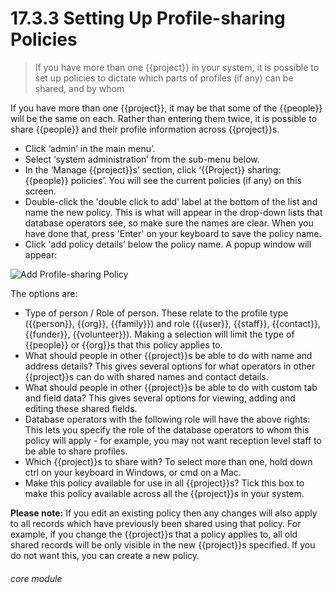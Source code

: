 # 17.3.3 <i class="fas fa-project-diagram"></i> Setting Up Profile-sharing Policies

> If you have more than one {{project}} in your system, it is possible to set up policies to dictate which parts of profiles (if any) can be shared, and by whom


If you have more than one {{project}}, it may be that some of the {{people}} will be the same on each. Rather than entering them twice, it is possible to share {{people}} and their profile information across {{project}}s.

- Click ‘admin’ in the main menu’.
- Select ‘system administration’ from the sub-menu below.
- In the ‘Manage {{project}}s’ section, click ‘{{Project}} sharing: {{people}} policies’.  You will see the current policies (if any) on this screen.
- Double-click the 'double click to add' label at the bottom of the list and name the new policy. This is what will appear in the drop-down lists that database operators see, so make sure the names are clear. When you have done that, press 'Enter' on your keyboard to save the policy name.
- Click 'add policy details’ below the policy name. A popup window will appear:

![Add Profile-sharing Policy](17.2.3a.png)

The options are:
  - Type of person / Role of person. These relate to the profile type ({{person}}, {{org}}, {{family}}) and role ({{user}}, {{staff}}, {{contact}}, {{funder}}, {{volunteer}}). Making a selection will limit the type of {{people}} or {{org}}s that this policy applies to.
  -	What should people in other {{project}}s be able to do with name and address details? This gives several options for what operators in other {{project}}s can do with shared names and contact details.
  - What should people in other {{project}}s be able to do with custom tab and field data? This gives several options for viewing, adding and editing these shared fields.
  - Database operators with the following role will have the above rights: This lets you specify the role of the database operators to whom this policy will apply - for example, you may not want reception level staff to be able to share profiles.
  - Which {{project}}s to share with? To select more than one, hold down ctrl on your keyboard in Windows, or cmd on a Mac.
  - Make this policy available for use in all {{project}}s? Tick this box to make this policy available across all the {{project}}s in your system.
 

**Please note:** If you edit an existing policy then any changes will also apply to all records which have previously been shared using that policy. For example, if you change the {{project}}s that a policy applies to, all old shared records will be only visible in the new {{project}}s specified. If you do not want this, you can create a new policy. 


###### core module
